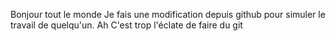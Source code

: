 Bonjour tout le monde 
Je fais une modification depuis github pour simuler le travail de quelqu'un.
Ah
C'est trop l'éclate de faire du git